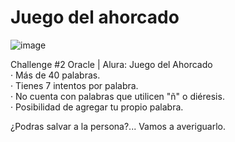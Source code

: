 # Juego del ahorcado
![image](https://user-images.githubusercontent.com/81784222/213282466-94329b9b-b5b2-4249-aa77-524ce8336fa2.png)

Challenge #2 Oracle | Alura: Juego del Ahorcado  
· Más de 40 palabras.  
· Tienes 7 intentos por palabra.  
· No cuenta con palabras que utilicen "ñ" o diéresis.  
· Posibilidad de agregar tu propio palabra.  

¿Podras salvar a la persona?... Vamos a averiguarlo.  
